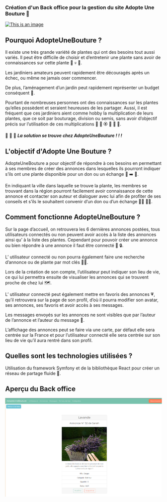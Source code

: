 ### Création d'un Back office pour la gestion du site Adopte Une Bouture :seedling:

[![This is an image](https://img.shields.io/badge/AdopteUneBouture-07C160?style=for-the-badge&logo=AdopteUneBouture&logoColor=white)](http://adopte-une-bouture.surge.sh/)
## Pourquoi AdopteUneBouture ?

Il existe une très grande variété de plantes qui ont des besoins tout aussi variés. 
Il peut être difficile de choisir et d’entretenir une plante sans avoir de connaissances sur cette plante :exploding_head: :skull: :wilted_flower:.

Les jardiniers amateurs peuvent rapidement être découragés après un échec, ou même ne jamais oser commencer.

De plus, l’aménagement d’un jardin peut rapidement représenter un budget conséquent :money_mouth_face:.

Pourtant de nombreuses personnes ont des connaissances sur les plantes qu’elles possèdent et seraient heureuses de les partager. 
Aussi, il est fréquent que ces jardiniers aient comme hobby la multiplication de leurs plantes, que ce soit par bouturage, division ou semis, sans avoir d’objectif précis sur l’utilisation de ces multiplications :cherry_blossom: :seedling: :rosette: :rose: :cactus: :sunflower:.

:partying_face: :partying_face: :partying_face: ***La solution se trouve chez AdopteUneBouture ! ! !***

## L'objectif d'Adopte Une Bouture ?

AdopteUneBouture a pour objectif de répondre à ces besoins en permettant à ses membres de créer des annonces dans lesquelles ils pourront indiquer s’ils ont  une plante disponible pour un don ou un échange :memo: :arrow_right: :seedling:.

En indiquant la ville dans laquelle se trouve la plante, les membres se trouvant dans la région pourront facilement avoir connaissance de cette annonce et contacter son auteur et dialoguer avec lui afin de profiter de ses conseils et s’ils le souhaitent convenir d’un don ou d’un échange :woman_technologist: :man_technologist:.

## Comment fonctionne AdopteUneBouture ?

Sur la page d’accueil, on retrouvera les 6 dernières annonces postées, tous utilisateurs connectés ou non peuvent avoir accès à la liste des annonces ainsi qu’ à la liste des plantes. Cependant pour pouvoir créer une annonce ou bien répondre à une annonce il faut être connecté :key: :lock:.

L’ utilisateur connecté ou non pourra également faire une recherche d’annonce ou de plante par mot clés :female_detective:.

Lors de la création de son compte, l’utilisateur peut indiquer son lieu de vie, ce qui lui permettra ensuite de visualiser les annonces qui se trouvent proche de chez lui :world_map:.

L’ utilisateur connecté peut également mettre en favoris des annonces :heartpulse:, qu’il retrouvera sur la page de son profil, d’où il pourra modifier son avatar, ses annonces, ses favoris et avoir accès à ses messages.

Les messages envoyés sur les annonces ne sont visibles que par l’auteur de l’annonce et l’auteur du message :see_no_evil:.

L’affichage des annonces peut se faire via une carte, par défaut elle sera centrée sur la France et pour l’utilisateur connecté elle sera centrée sur son lieu de vie qu’il aura rentré dans son profil.

## Quelles sont les technologies utilisées ?

Utilisation du framework Symfony et de la bibliothèque React pour créer un réseau de partage fluide :rocket:.

## Aperçu du Back office

![This is an image](https://github.com/SarahNowak/Adopte-Une-Bouture-Back/blob/main/img/annonce_backoffice.png)
